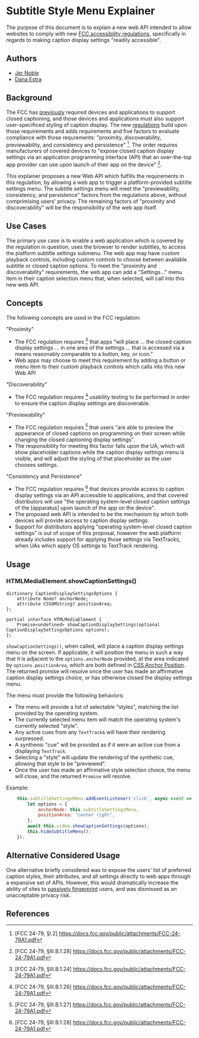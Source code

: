 # Subtitle Style Menu Explainer

The purpose of this document is to explain a new web API intended to allow websites to comply with new [FCC accessibility regulations](https://www.fcc.gov/document/fcc-acts-improve-accessibility-closed-captioning-settings), specifically in regards to making caption display settings "readily accessible".

## Authors

* [Jer Noble](https://github.com/jernoble)
* [Dana Estra](https://github.com/danae404)

## Background

The FCC has [previously](https://www.federalregister.gov/documents/2016/02/04/2016-00929/accessibility-of-user-interfaces-and-video-programming-guides-and-menus) required devices and applications to support closed captioning, and those devices and applications must also support user-specificed styling of caption display. The new [regulations](https://www.fcc.gov/document/fcc-acts-improve-accessibility-closed-captioning-settings) build upon those requirements and adds requirements and five factors to evaluate compliance with those requrements: "proximity, discoverability, previewability,
and consistency and persistence" [^§I.2]. The order requires manufacturers of covered devices to "expose closed caption display
settings via an application programming interface (API) that an over-the-top app provider can use upon
launch of their app on the device" [^§III.B.1.28].

This explainer proposes a new Web API which fulfills the requirements in this regulation, by allowing a web app to trigger a platform-provided subtitle settings menu. The subtitle settings menu will meet the "previewability, consistency, and persistence" factors from the regulations above, without comprimising users' privacy. The remaining factors of "proximity and discoverability" will be the responsibility of the web app itself.

## Use Cases

The primary use case is to enable a web application which is covered by the regulation in question, uses the browser to render subtitles, to access the platform subtitle settings submenu. The web app may have custom playback controls, including custom controls to choose between available subtitle or closed caption options. To meet the "proximity and discoverability" requirements, the web app can add a "Settings..." menu item in their caption selection menu that, when selected, will call into this new web API.

## Concepts

The following concepts are used in the FCC regulation:

"Proximity"
* The FCC regulation requires [^§III.B.1.24] that apps “will place ... the closed caption display settings ... in one area of the
settings ... that is accessed via a means reasonably comparable to a button, key, or icon.”
* Web apps may choose to meet this requirement by adding a button or menu item to their custom playback controls which calls into this new Web API

"Discoverability"
* The FCC regulation requires [^§III.B.1.26] usability testing to be performed in order to ensure the caption display settings are discoverable.

"Previewability"
* The FCC regulation requires [^§III.B.1.27] that users "are able to preview the appearance of closed captions on
programming on their screen while changing the closed captioning display settings".
* The responsibility for meeting this factor falls upon the UA, which will show placeholder captions while the caption display settings menu is visible, and will adjust the styling of that placeholder as the user chooses settings.

"Consistency and Persistence"
* The FCC regulation requires [^§III.B.1.28] that devices provide access to caption display settings via an API accessible to applications, and that covered distributors will use "the operating system-level closed caption settings of the [apparatus] upon launch of the app on the device".
* The proposed web API is intended to be the mechanism by which both devices will provide access to caption display settings.
* Support for distributors applying "operating system-level closed caption settings" is out of scope of this proposal, however the web platform already includes support for applying those settings via TextTracks, when UAs which apply OS settings to TextTrack rendering.

## Usage

### HTMLMediaElement.showCaptionSettings()

```idl
dictionary CaptionDisplaySettingsOptions {
	attribute Node? anchorNode;
	attribute CSSOMString? positionArea;
};

partial interface HTMLMediaElement {
	Promise<undefined> showCaptionDisplaySettings(optional CaptionDisplaySettingsOptions options);
};
```

`showCaptionSettings()`, when called, will place a caption display settings menu on the screen. If applicable, it will position the menu in such a way that it is adjacent to the `options.anchorNode` provided, at the area indicated by `options.positionArea`, which are both defined in [CSS Anchor Position](https://drafts.csswg.org/css-anchor-position/). The returned promise will resolve once the user has made an affirmative caption display settings choice, or has otherwise closed the display settings menu.

The menu must provide the following behaviors:
- The menu will provide a list of selectable "styles", matching the list provided by the operating system.
- The currently selected menu item will match the operating system's currently selected "style".
- Any active cues from any `TextTrack`s will have their rendering surpressed. 
- A synthenic "cue" will be provided as if it were an active cue from a displaying `TextTrack`.
- Selecting a "style" will update the rendering of the synthetic cue, allowing that style to be "previewed".
- Once the user has made an affirmative style selection choice, the menu will close, and the returned `Promise` will resolve.

Example:

```js
	this.subtitleSettingsMenu.addEventListener('click', async event => {
		let options = {
			anchorNode: this.subtitleSettingsMenu,
			positionArea: "center right",
		};
		await this.video.showCaptionSettings(options);
		this.hideSubtitleMenu();
	});
```

## Alternative Considered Usage

One alternative briefly considered was to expose the users' list of preferred caption styles, their attributes, and all settings directly to web apps through a expansive set of APIs. However, this would dramatically increase the ability of sites to [passively fingerprint](https://www.w3.org/TR/fingerprinting-guidance/#passive) users, and was dismissed as an unacceptable privacy risk.

## References

[^§I.2]: [FCC 24-79, §I.2] https://docs.fcc.gov/public/attachments/FCC-24-79A1.pdf
[^§III.B.1.28]: [FCC 24-79, §III.B.1.28] https://docs.fcc.gov/public/attachments/FCC-24-79A1.pdf
[^§III.B.1.24]: [FCC 24-79, §III.B.1.24] https://docs.fcc.gov/public/attachments/FCC-24-79A1.pdf
[^§III.B.1.26]: [FCC 24-79, §III.B.1.26] https://docs.fcc.gov/public/attachments/FCC-24-79A1.pdf
[^§III.B.1.27]: [FCC 24-79, §III.B.1.27] https://docs.fcc.gov/public/attachments/FCC-24-79A1.pdf
